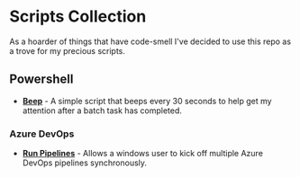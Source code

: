 # Scripts Collection
As a hoarder of things that have code-smell I've decided to use this repo as a trove for my precious scripts. 

## Powershell
* **[Beep](./powershell/beep.ps1)** - A simple script that beeps every 30 seconds to help get my attention after a batch task has completed.

### Azure DevOps
* **[Run Pipelines](./powershell/azure-dev-ops/run-pipelines.ps1)** - Allows a windows user to kick off multiple Azure DevOps pipelines synchronously.